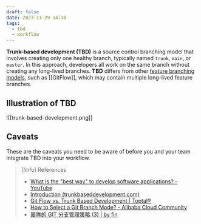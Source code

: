 ```yaml
---
draft: false
date: 2023-11-29 14:10
tags:
  - tbd
  - workflow
---
```


**Trunk-based development (TBD)** is a source control branching model that involves creating only one healthy branch, typically named `trunk`, `main`, or `master`. In this approach, developers all work on the same branch without creating any long-lived branches. **TBD** differs from other [feature branching models](https://www.atlassian.com/git/tutorials/comparing-workflows/gitflow-workflow), such as [[GitFlow]], which may contain multiple long-lived feature branches.

## Illustration of TBD


![[trunk-based-development.png]]


## Caveats
These are the caveats you need to be aware of before you and your team integrate TBD into your workflow. 





> [!info] References
> - [What is the "best way" to develop software applications? - YouTube](https://www.youtube.com/watch?v=oNmcX6Gozg0)
> - [Introduction (trunkbaseddevelopment.com)](https://trunkbaseddevelopment.com/#one-line-summary)
> - [Git Flow vs. Trunk Based Development | Toptal®](https://www.toptal.com/software/trunk-based-development-git-flow)
> - [How to Select a Git Branch Mode? - Alibaba Cloud Community](https://www.alibabacloud.com/blog/how-to-select-a-git-branch-mode_597255)
> - [團隊的 GIT 分支管理策略 (3) | by fin](https://medium.com/%E5%93%88%E5%98%8D-%E4%B8%96%E7%95%8C/%E5%9C%98%E9%9A%8A%E7%9A%84-git-%E5%88%86%E6%94%AF%E7%AE%A1%E7%90%86%E7%AD%96%E7%95%A5-3-%E6%8C%81%E7%BA%8C%E6%95%B4%E5%90%88%E4%BB%A5%E5%8F%8A%E7%9B%B8%E9%97%9C%E6%AF%94%E8%BC%83-59b80a29c997)
